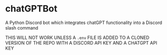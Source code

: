 # chatGPTBot
A Python Discord bot which integrates chatGPT functionality into a Discord slash command

THIS WILL NOT WORK UNLESS A ````.env```` FILE IS ADDED TO A CLONED VERSION OF THE REPO WITH A DISCORD API KEY AND A CHATGPT API KEY
